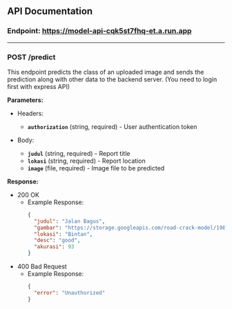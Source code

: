 ## API Documentation

### **Endpoint:** https://model-api-cqk5st7fhq-et.a.run.app

---

### **POST /predict**

This endpoint predicts the class of an uploaded image and sends the prediction along with other data to the backend server. (You need to login first with express API)

**Parameters:**

- Headers:

  - **`authorization`** (string, required) - User authentication token

- Body:
  - **`judul`** (string, required) - Report title
  - **`lokasi`** (string, required) - Report location
  - **`image`** (file, required) - Image file to be predicted

**Response:**

- 200 OK
  - Example Response:
    ```json
    {
      "judul": "Jalan Bagus",
      "gambar": "https://storage.googleapis.com/road-crack-model/198cbb422e576db97580ed96450decfe.jpg",
      "lokasi": "Bintan",
      "desc": "good",
      "akurasi": 93
    }
    ```
- 400 Bad Request
  - Example Response:
    ```json
    {
      "error": "Unauthorized"
    }
    ```
